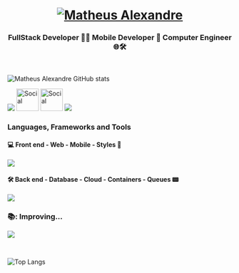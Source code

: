 <h1 align="center">
  <a href="https://git.io/typing-svg">
   <img src="https://readme-typing-svg.herokuapp.com?font=Righteous&pause=500&color=B24392&size=35&center=true&vCenter=true&random=false&width=435&lines=Hi+you+all+!+%F0%9F%91%8B+;+I'm+Matheus+Alexandre!" alt="Matheus Alexandre" /> </a>
</h1>

<h3 align="center">FullStack Developer 👨‍💻 Mobile Developer 📱 Computer Engineer 🌐🛠️</h3>
</br>

![Matheus Alexandre GitHub stats](https://github-readme-stats.vercel.app/api?username=MatheusABA&show_icons=true&theme=synthwave&rank_icon=github&ring_color=ca58ed&hide=prs,issues)

![](https://skills.syvixor.com/api/icons?i=linux,ubuntu,git,gitbash,visualstudiocode,intellijidea,webstorm)
<a href="https://gitlab.com/MatheusABA"><img src="https://skills.syvixor.com/api/icons?i=gitlab" alt="Social" width="50" heigth="50"></a>
<a href="https://www.linkedin.com/in/matheus-alexandre-b69ab3224"><img src="https://skills.syvixor.com/api/icons?i=linkedin" width="50" height="50" alt="Social" ></a>
<a href="mailto:matheus.alencar02199@gmail.com"><img src="https://skills.syvixor.com/api/icons?i=gmail"></a>

<h3> Languages, Frameworks and Tools  </h3>

<h4> 💻 Front end - Web - Mobile - Styles 📱 </h4>

![](https://skills.syvixor.com/api/icons?i=javascript,typescript,html,css3,reactjs,reactnative,vite,nextjs,tailwindcss,materialui&perline=10)

<h4> 🛠️ Back end - Database - Cloud - Containers - Queues 📟</h4>

![](https://skills.syvixor.com/api/icons?i=java,springboot,android,golang,nodejs,nestjs,expressjs,python,fastapi,hibernate,postgresql,mongodb,mysql,supabase,firebase,amazonwebservices,googlecloud,docker,jest,rabbitmq&perline=10)

### 📚: Improving... 

![](https://skills.syvixor.com/api/icons?i=graphql,redis,kubernetes,terraform,kafka,jenkins,prometheus&perline=10)

<br>

![Top Langs](https://github-readme-stats.vercel.app/api/top-langs/?username=MatheusABA&theme=vision-friendly-dark&layout=compact)

